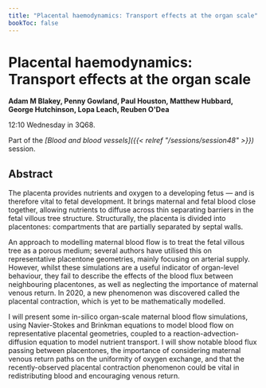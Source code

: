 ```yaml
---
title: "Placental haemodynamics: Transport effects at the organ scale"
bookToc: false
---
```


# Placental haemodynamics: Transport effects at the organ scale

**Adam M Blakey, Penny Gowland, Paul Houston, Matthew Hubbard, George Hutchinson, Lopa Leach, Reuben O'Dea**

12:10 Wednesday in 3Q68.

Part of the *[Blood and blood vessels]({{< relref "/sessions/session48" >}})* session.

## Abstract

The placenta provides nutrients and oxygen to a developing fetus — and is therefore vital to fetal development. It brings maternal and fetal blood close together, allowing nutrients to diffuse across thin separating barriers in the fetal villous tree structure. Structurally, the placenta is divided into placentones: compartments that are partially separated by septal walls.

An approach to modelling maternal blood flow is to treat the fetal villous tree as a porous medium; several authors have utilised this on representative placentone geometries, mainly focusing on arterial supply. However, whilst these simulations are a useful indicator of organ-level behaviour, they fail to describe the effects of the blood flux between neighbouring placentones, as well as neglecting the importance of maternal venous return. In 2020, a new phenomenon was discovered called the placental contraction, which is yet to be mathematically modelled. 

I will present some in-silico organ-scale maternal blood flow simulations, using Navier-Stokes and Brinkman equations to model blood flow on representative placental geometries, coupled to a reaction-advection-diffusion equation to model nutrient transport. I will show notable blood flux passing between placentones, the importance of considering maternal venous return paths on the uniformity of oxygen exchange, and that the recently-observed placental contraction phenomenon could be vital in redistributing blood and encouraging venous return.


